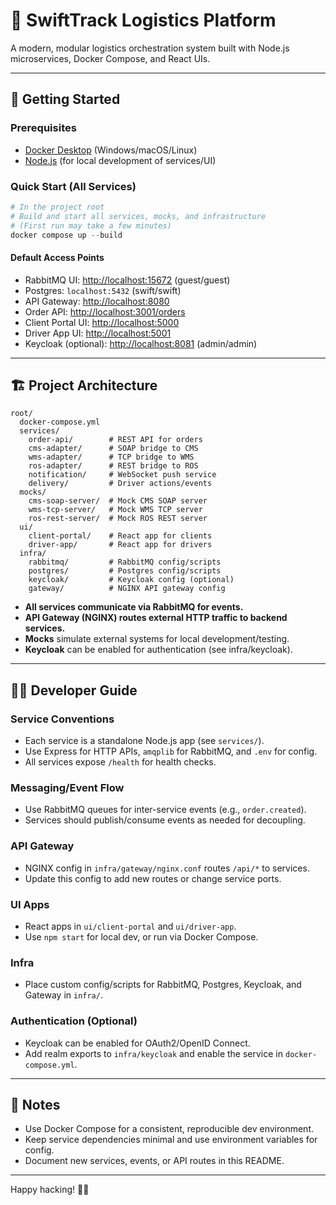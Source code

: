 # 🚚 SwiftTrack Logistics Platform

A modern, modular logistics orchestration system built with Node.js microservices, Docker Compose, and React UIs.

---

## 🚀 Getting Started

### Prerequisites
- [Docker Desktop](https://www.docker.com/products/docker-desktop/) (Windows/macOS/Linux)
- [Node.js](https://nodejs.org/) (for local development of services/UI)

### Quick Start (All Services)

```powershell
# In the project root
# Build and start all services, mocks, and infrastructure
# (First run may take a few minutes)
docker compose up --build
```

#### Default Access Points
- RabbitMQ UI: [http://localhost:15672](http://localhost:15672) (guest/guest)
- Postgres: `localhost:5432` (swift/swift)
- API Gateway: [http://localhost:8080](http://localhost:8080)
- Order API: [http://localhost:3001/orders](http://localhost:3001/orders)
- Client Portal UI: [http://localhost:5000](http://localhost:5000)
- Driver App UI: [http://localhost:5001](http://localhost:5001)
- Keycloak (optional): [http://localhost:8081](http://localhost:8081) (admin/admin)

---

## 🏗️ Project Architecture

```
root/
  docker-compose.yml
  services/
    order-api/        # REST API for orders
    cms-adapter/      # SOAP bridge to CMS
    wms-adapter/      # TCP bridge to WMS
    ros-adapter/      # REST bridge to ROS
    notification/     # WebSocket push service
    delivery/         # Driver actions/events
  mocks/
    cms-soap-server/  # Mock CMS SOAP server
    wms-tcp-server/   # Mock WMS TCP server
    ros-rest-server/  # Mock ROS REST server
  ui/
    client-portal/    # React app for clients
    driver-app/       # React app for drivers
  infra/
    rabbitmq/         # RabbitMQ config/scripts
    postgres/         # Postgres config/scripts
    keycloak/         # Keycloak config (optional)
    gateway/          # NGINX API gateway config
```

- **All services communicate via RabbitMQ for events.**
- **API Gateway (NGINX) routes external HTTP traffic to backend services.**
- **Mocks** simulate external systems for local development/testing.
- **Keycloak** can be enabled for authentication (see infra/keycloak).

---

## 👩‍💻 Developer Guide

### Service Conventions
- Each service is a standalone Node.js app (see `services/`).
- Use Express for HTTP APIs, `amqplib` for RabbitMQ, and `.env` for config.
- All services expose `/health` for health checks.

### Messaging/Event Flow
- Use RabbitMQ queues for inter-service events (e.g., `order.created`).
- Services should publish/consume events as needed for decoupling.

### API Gateway
- NGINX config in `infra/gateway/nginx.conf` routes `/api/*` to services.
- Update this config to add new routes or change service ports.

### UI Apps
- React apps in `ui/client-portal` and `ui/driver-app`.
- Use `npm start` for local dev, or run via Docker Compose.

### Infra
- Place custom config/scripts for RabbitMQ, Postgres, Keycloak, and Gateway in `infra/`.

### Authentication (Optional)
- Keycloak can be enabled for OAuth2/OpenID Connect.
- Add realm exports to `infra/keycloak` and enable the service in `docker-compose.yml`.

---

## 📝 Notes
- Use Docker Compose for a consistent, reproducible dev environment.
- Keep service dependencies minimal and use environment variables for config.
- Document new services, events, or API routes in this README.

---

Happy hacking! 🚚✨
